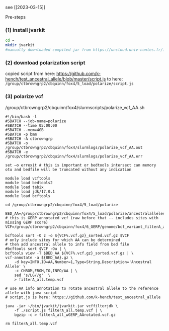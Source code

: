 see [[2023-03-15]] 

Pre-steps

### (1) install jvarkit
```bash
cd ~
mkdir jvarkit
#manually downloaded compiled jar from https://uncloud.univ-nantes.fr/index.php/s/4sL77oWR2BFzSBH and moved to farm folder with winscp
```
### (2) download polarization script

copied script from here:
https://github.com/k-hench/test_ancestral_allele/blob/master/script.js
to here: `/group/ctbrowngrp2/cbquinn/fox4/5_load/polarize/script.js`

### (3) polarize vcf

/group/ctbrowngrp2/cbquinn/fox4/slurmscripts/polarize_vcf_AA.sh
```shell
#!/bin/bash -l
#SBATCH --job-name=polarize
#SBATCH --time 05:00:00
#SBATCH --mem=4GB
#SBATCH -p bmm
#SBATCH -A ctbrowngrp
#SBATCH -o /group/ctbrowngrp2/cbquinn/fox4/slurmlogs/polarize_vcf_AA.out
#SBATCH -e /group/ctbrowngrp2/cbquinn/fox4/slurmlogs/polarize_vcf_AA.err

set –o errexit # this is important or bedtools intersect can memory otu and bedfile will be truncated without any indication

module load vcftools
module load bedtools2
module load tabix
module load jdk/17.0.1
module load bcftools

cd /group/ctbrowngrp2/cbquinn/fox4/5_load/polarize

BED_AA=/group/ctbrowngrp2/cbquinn/fox4/5_load/polarize/ancestralalleles.bed.gz
# this is GERP annotated vcf (raw before that -- includes sites with missing GERP score)
VCF=/group/ctbrowngrp2/cbquinn/fox4/6_GERP/genome/bcf_variant_filterA_ac1.dp3.mis20_n34_masked_wGERP.vcf.gz

bcftools sort -O z -o ${VCF%.vcf.gz}_sorted.vcf.gz $VCF
# only include sites for which AA can be determined
# then add ancestral allele to info field from bed file
#bcftools sort $VCF -Ou | \
bcftools view -T $BED_AA ${VCF%.vcf.gz}_sorted.vcf.gz | \
vcf-annotate -a ${BED_AA}.gz \
	-d key=INFO,ID=AA,Number=1,Type=String,Description='Ancestral Allele' \
	-c CHROM,FROM,TO,INFO/AA | \
	sed 's/LG//g'  \
	> filterA_all.temp.vcf

# use AA info annotation to rotate ancestral allele to the reference allele with java script
# script.js is here: https://github.com/k-hench/test_ancestral_allele

java -jar ~/bin/jvarkit/jvarkit.jar vcffilterjdk \
	-f ./script.js filterA_all.temp.vcf | \
	bgzip -c > filterA_all_wGERP_AArotated.vcf.gz

rm filterA_all.temp.vcf
```
